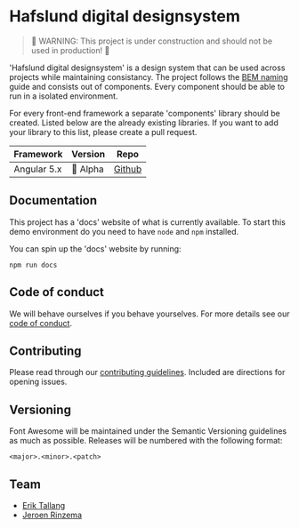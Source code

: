 # Hafslund digital designsystem

> 🚧 WARNING: This project is under construction and should not be used in production! 🚧

'Hafslund digital designsystem' is a design system that can be used across projects while maintaining consistancy. The project follows the [BEM naming](http://getbem.com/naming) guide and consists out of components. Every component should be able to run in a isolated environment.

For every front-end framework a separate 'components' library should be created. Listed below are the already existing libraries. If you want to add your library to this list, please create a pull request.

| Framework     | Version       | Repo          |
| ------------- | ------------- | ------------- |
| Angular 5.x | 🚧 Alpha | [Github](https://github.com/hafslundnett/hdd-ng-components) |

## Documentation

This project has a 'docs' website of what is currently available. To start this demo environment do you need to have `node` and `npm` installed.

You can spin up the 'docs' website by running:

`npm run docs`

## Code of conduct

We will behave ourselves if you behave yourselves. For more details see our
[code of conduct](./CODE_OF_CONDUCT.md).

## Contributing

Please read through our [contributing guidelines](./CONTRIBUTING.md).  Included
are directions for opening issues.

## Versioning

Font Awesome will be maintained under the Semantic Versioning guidelines as much as possible. Releases will be numbered
with the following format:

`<major>.<minor>.<patch>`

## Team

*   [Erik Tallang](https://github.com/eTallang)
*   [Jeroen Rinzema](https://github.com/jeroenrinzema)
